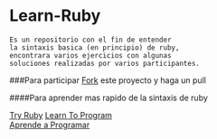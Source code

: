 # Learn-Ruby
	Es un repositorio con el fin de entender 
	la sintaxis basica (en principio) de ruby,
	encontrara varios ejercicios con algunas 
	soluciones realizadas por varios participantes.

###Para participar [Fork](https://github.com/rderoldan1/learn-ruby/fork) este proyecto y haga un pull

####Para aprender mas rapido de la sintaxis de ruby
	
[Try Ruby](http://tryruby.org)
[Learn To Program](http://pine.fm/LearnToProgram/?Chapter=0)	
[Aprende a Programar](http://www.rubenploneda.com/aprende-a-programar-ruby-por-chris-pine/)

	
 	
